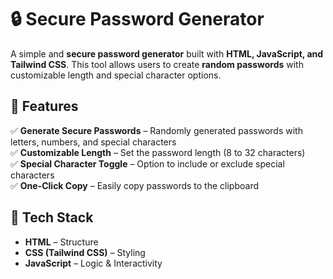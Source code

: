 # 🔒 Secure Password Generator

A simple and **secure password generator** built with **HTML, JavaScript, and Tailwind CSS**. This tool allows users to create **random passwords** with customizable length and special character options.

## 🚀 Features
✅ **Generate Secure Passwords** – Randomly generated passwords with letters, numbers, and special characters  
✅ **Customizable Length** – Set the password length (8 to 32 characters)  
✅ **Special Character Toggle** – Option to include or exclude special characters  
✅ **One-Click Copy** – Easily copy passwords to the clipboard  

## 🎨 Tech Stack
- **HTML** – Structure  
- **CSS (Tailwind CSS)** – Styling  
- **JavaScript** – Logic & Interactivity  
